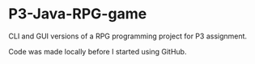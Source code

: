 # P3-Java-RPG-game
CLI and GUI versions of a RPG programming project for P3 assignment.

Code was made locally before I started using GitHub.
